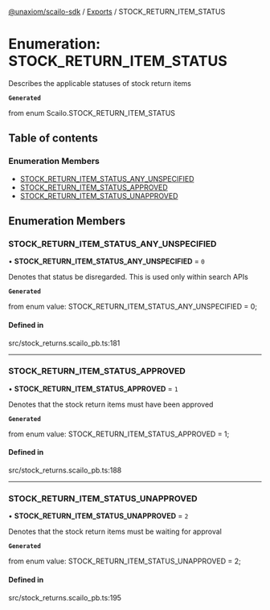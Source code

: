 [@unaxiom/scailo-sdk](../README.md) / [Exports](../modules.md) / STOCK\_RETURN\_ITEM\_STATUS

# Enumeration: STOCK\_RETURN\_ITEM\_STATUS

Describes the applicable statuses of stock return items

**`Generated`**

from enum Scailo.STOCK_RETURN_ITEM_STATUS

## Table of contents

### Enumeration Members

- [STOCK\_RETURN\_ITEM\_STATUS\_ANY\_UNSPECIFIED](STOCK_RETURN_ITEM_STATUS.md#stock_return_item_status_any_unspecified)
- [STOCK\_RETURN\_ITEM\_STATUS\_APPROVED](STOCK_RETURN_ITEM_STATUS.md#stock_return_item_status_approved)
- [STOCK\_RETURN\_ITEM\_STATUS\_UNAPPROVED](STOCK_RETURN_ITEM_STATUS.md#stock_return_item_status_unapproved)

## Enumeration Members

### STOCK\_RETURN\_ITEM\_STATUS\_ANY\_UNSPECIFIED

• **STOCK\_RETURN\_ITEM\_STATUS\_ANY\_UNSPECIFIED** = ``0``

Denotes that status be disregarded. This is used only within search APIs

**`Generated`**

from enum value: STOCK_RETURN_ITEM_STATUS_ANY_UNSPECIFIED = 0;

#### Defined in

src/stock_returns.scailo_pb.ts:181

___

### STOCK\_RETURN\_ITEM\_STATUS\_APPROVED

• **STOCK\_RETURN\_ITEM\_STATUS\_APPROVED** = ``1``

Denotes that the stock return items must have been approved

**`Generated`**

from enum value: STOCK_RETURN_ITEM_STATUS_APPROVED = 1;

#### Defined in

src/stock_returns.scailo_pb.ts:188

___

### STOCK\_RETURN\_ITEM\_STATUS\_UNAPPROVED

• **STOCK\_RETURN\_ITEM\_STATUS\_UNAPPROVED** = ``2``

Denotes that the stock return items must be waiting for approval

**`Generated`**

from enum value: STOCK_RETURN_ITEM_STATUS_UNAPPROVED = 2;

#### Defined in

src/stock_returns.scailo_pb.ts:195
